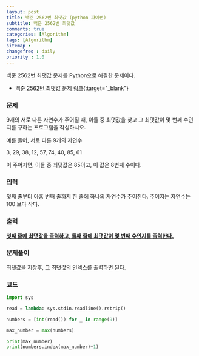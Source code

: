 ```yaml
---
layout: post
title: 백준 2562번 최댓값 (python 파이썬)
subtitle: 백준 2562번 최댓값
comments: true
categories: [Algorithm]
tags: [Algorithm]
sitemap :
changefreq : daily
priority : 1.0
---
```

백준 2562번 최댓값 문제를 Python으로 해결한 문제이다.  

* [백준 2562번 최댓값 문제 링크](https://www.acmicpc.net/problem/2562){:target="_blank"}


### 문제 
9개의 서로 다른 자연수가 주어질 때, 이들 중 최댓값을 찾고 그 최댓값이 몇 번째 수인지를 구하는 프로그램을 작성하시오.

예를 들어, 서로 다른 9개의 자연수

3, 29, 38, 12, 57, 74, 40, 85, 61

이 주어지면, 이들 중 최댓값은 85이고, 이 값은 8번째 수이다.


### 입력
첫째 줄부터 아홉 번째 줄까지 한 줄에 하나의 자연수가 주어진다. 주어지는 자연수는 100 보다 작다.


### 출력
**<u>첫째 줄에 최댓값을 출력하고, 둘째 줄에 최댓값이 몇 번째 수인지를 출력한다.</u>**


### 문제풀이
최댓값을 저장후, 그 최댓값의 인덱스를 출력하면 된다.


### 코드
```python
import sys

read = lambda: sys.stdin.readline().rstrip()

numbers = [int(read()) for _ in range(9)]

max_number = max(numbers)

print(max_number)
print(numbers.index(max_number)+1)
```